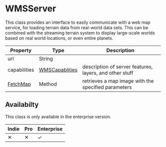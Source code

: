 # WMSServer

This class provides an interface to easily communicate with a web map service, for loading terrain data from real-world data sets. This can be combined with the streaming terrain system to display large-scale worlds based on real world locations, or even entire planets.

| Property | Type | Description |
|---|---|---|
| url | String | |
| capabilities | [WMSCapablities](WMSCapablities.md) | description of server features, layers, and other stuff |
| [FetchMap](FetchMap.md) | Method | retrieves a map image with the specified parameters |

## Availabilty

This class is only available in the enterprise version.

| Indie | Pro | Enterprise |
|---|---|---|
| ✕ | ✕ | ✓ |
